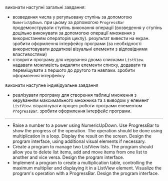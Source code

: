 виконати наступні загальні завдання:

- возведення числа у регульовану ступінь за допомогою `NumericUpDown`. при цьому за допомогою `ProgressBar` продемонструвати ступінь виконання операції (возведення у ступінь доцільно виконувати за допомогою операції множення з використанням операторів циклу). результат вивести на екран. зробити оформлення інтерфейсу програми (за необхідності використовувати додаткові візуальні елементи з відповідними властивостями)
- створити програму для керування двома списками `ListView`. надавати можливість видаляти елементи списку, додавати та переміщувати з першого до другого та навпаки. зробити оформлення інтерфейсу

виконати наступне індивідуальне завдання

- реалізувати програму для створення таблиці множення з керуванням максимального множника та з виводом у елемент `ListView`. візуалізувати процес роботи програми елементом `ProgressBar`. зробити оформлення інтерфейс програми.

---

- Raise a number to a power using NumericUpDown. Use ProgressBar to show the progress of the operation. The operation should be done using multiplication in a loop. Display the result on the screen. Design the program interface, using additional visual elements if necessary.
- Create a program to manage two ListView lists. The program should allow you to delete list items, add and move items from one list to another and vice versa. Design the program interface.
- Implement a program to create a multiplication table, controlling the maximum multiplier and displaying it in a ListView element. Visualize the program's operation with a ProgressBar. Design the program interface.
